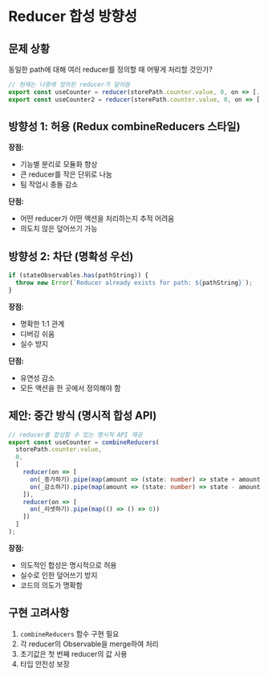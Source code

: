# Reducer 합성 방향성

## 문제 상황
동일한 path에 대해 여러 reducer를 정의할 때 어떻게 처리할 것인가?

```typescript
// 현재는 나중에 정의된 reducer가 덮어씀
export const useCounter = reducer(storePath.counter.value, 0, on => [...]);
export const useCounter2 = reducer(storePath.counter.value, 0, on => [...]); // 덮어씀!
```

## 방향성 1: 허용 (Redux combineReducers 스타일)
**장점:**
- 기능별 분리로 모듈화 향상
- 큰 reducer를 작은 단위로 나눔
- 팀 작업시 충돌 감소

**단점:**
- 어떤 reducer가 어떤 액션을 처리하는지 추적 어려움
- 의도치 않은 덮어쓰기 가능

## 방향성 2: 차단 (명확성 우선)
```typescript
if (stateObservables.has(pathString)) {
  throw new Error(`Reducer already exists for path: ${pathString}`);
}
```

**장점:**
- 명확한 1:1 관계
- 디버깅 쉬움
- 실수 방지

**단점:**
- 유연성 감소
- 모든 액션을 한 곳에서 정의해야 함

## 제안: 중간 방식 (명시적 합성 API)

```typescript
// reducer를 합성할 수 있는 명시적 API 제공
export const useCounter = combineReducers(
  storePath.counter.value,
  0,
  [
    reducer(on => [
      on(_증가하기).pipe(map(amount => (state: number) => state + amount)),
      on(_감소하기).pipe(map(amount => (state: number) => state - amount))
    ]),
    reducer(on => [
      on(_리셋하기).pipe(map(() => () => 0))
    ])
  ]
);
```

**장점:**
- 의도적인 합성은 명시적으로 허용
- 실수로 인한 덮어쓰기 방지
- 코드의 의도가 명확함

## 구현 고려사항
1. `combineReducers` 함수 구현 필요
2. 각 reducer의 Observable을 merge하여 처리
3. 초기값은 첫 번째 reducer의 값 사용
4. 타입 안전성 보장